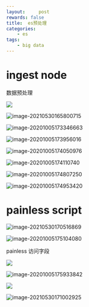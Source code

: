 ```yaml
---
layout:     post
rewards: false
title:  es预处理
categories:
    - es
tags:
    - big data
---
```


# ingest node

数据预处理

![](https://cdn.jsdelivr.net/gh/631068264/img/202212301022306.jpg)

![image-20210530165800715](https://cdn.jsdelivr.net/gh/631068264/img/202212301022307.jpg)



![image-20201005173346663](https://cdn.jsdelivr.net/gh/631068264/img/202212301022308.jpg)

![image-20201005173956016](https://cdn.jsdelivr.net/gh/631068264/img/202212301022309.jpg)

![image-20201005174050976](https://cdn.jsdelivr.net/gh/631068264/img/202212301022310.jpg)

![image-20201005174110740](https://cdn.jsdelivr.net/gh/631068264/img/202212301022311.jpg)

![image-20201005174807250](https://cdn.jsdelivr.net/gh/631068264/img/202212301022312.jpg)

![image-20201005174953420](https://cdn.jsdelivr.net/gh/631068264/img/202212301022313.jpg)

# painless script



![image-20210530170516869](https://cdn.jsdelivr.net/gh/631068264/img/202212301022314.jpg)

![image-20201005175104080](https://cdn.jsdelivr.net/gh/631068264/img/202212301022315.jpg)

painless 访问字段

![](https://cdn.jsdelivr.net/gh/631068264/img/202212301022316.jpg)

![image-20201005175933842](https://cdn.jsdelivr.net/gh/631068264/img/202212301022317.jpg)

![](https://cdn.jsdelivr.net/gh/631068264/img/202212301022318.jpg)

![image-20210530171002925](https://cdn.jsdelivr.net/gh/631068264/img/202212301022319.jpg)


